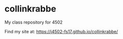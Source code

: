 # collinkrabbe
My class repository for 4502

Find my site at:  https://j4502-fs17.github.io/collinkrabbe/
